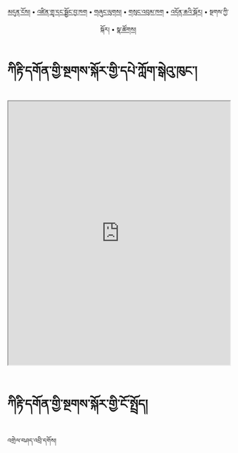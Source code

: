 <p align="center">
  <a href="https://bdrc-reader.github.io/kirti/">མདུན་ངོས།</a> • <a href="https://bdrc-reader.github.io/kirti/shadra">འཛིན་གྲྭ་དང་སྦྱོང་བྱ་ཁག</a> • <a href="https://bdrc-reader.github.io/kirti/shunglug">གཞུང་ལུགས།</a>  • <a href="https://bdrc-reader.github.io/kirti/sungbum">གསུང་འབུམ་ཁག</a> • <a href="https://bdrc-reader.github.io/kirti/doncha">འདོན་ཆའི་སྐོར།</a> • <span>སྔགས་ཀྱི་སྐོར།</span> •  <a href="https://bdrc-reader.github.io/kirti/natsok">སྣ་ཚོགས།</a></p>


# ཀིརྟི་དགོན་གྱི་སྔགས་སྐོར་གྱི་དཔེ་ཀློག་སྒེའུ་ཁུང་།

<iframe src="https://library.bdrc.io/scripts/embed-iframe.html?work=bdr:W1ERI0022005&origin=website.com" width="100%" height="600"></iframe>

<br>
<br>

# ཀིརྟི་དགོན་གྱི་སྔགས་སྐོར་གྱི་ངོ་སྤྲོད།

འགྲེལ་བཤད་འབྲི་དགོས།










